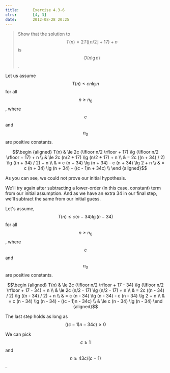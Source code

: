 ```yaml
---
title:      Exercise 4.3-6
clrs:       [4, 3]
date:       2012-08-28 20:25
---
```


> Show that the solution to $$T(n) = 2T(\lfloor n/2 \rfloor + 17) +n $$ is $$O(n \lg n)$$.

Let us assume $$T(n) \le c n \lg n$$ for all $$n \ge n_0$$, where $$c$$ and $$n_0$$ are positive constants.

$$\begin {aligned}
T(n) & \le 2c (\lfloor n/2 \rfloor + 17) \lg (\lfloor n/2 \rfloor + 17) + n \\
     & \le 2c (n/2 + 17) \lg (n/2 + 17) + n \\
     & = 2c ((n + 34) / 2) \lg ((n + 34) / 2) + n \\
     & = c (n + 34) \lg (n + 34) - c (n + 34) \lg 2 + n \\
     & = c (n + 34) \lg (n + 34) - ((c - 1)n + 34c) \\
\end {aligned}$$

As you can see, we could not prove our initial hypothesis.

We'll try again after subtracting a lower-order (in this case, constant) term from our initial assumption. And as we have an extra 34 in our final step, we'll subtract the same from our initial guess.

Let's assume, $$T(n) \le c (n - 34) \lg (n - 34)$$ for all $$n \ge n_0$$, where $$c$$ and $$n_0$$ are positive constants.

$$\begin {aligned}
T(n) & \le 2c (\lfloor n/2 \rfloor + 17 - 34) \lg (\lfloor n/2 \rfloor + 17 - 34) + n \\
     & \le 2c (n/2 - 17) \lg (n/2 - 17) + n \\
     & = 2c ((n - 34) / 2) \lg ((n - 34) / 2) + n \\
     & = c (n - 34) \lg (n - 34) - c (n - 34) \lg 2 + n \\
     & = c (n - 34) \lg (n - 34) - ((c - 1)n - 34c) \\
     & \le c (n - 34) \lg (n - 34)
\end {aligned}$$

The last step holds as long as $$((c - 1)n - 34c) \ge 0$$

We can pick $$c \ge 1$$ and $$n \ge 43c / (c - 1)$$.
